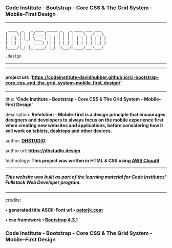 ### Code Institute - Bootstrap - Core CSS & The Grid System - Mobile-First Design

***
     ____  _   _ ____ _____ _   _ ____ ___ ___  
    |  _ \| | | / ___|_   _| | | |  _ \_ _/ _ \ 
    | | | | |_| \___ \ | | | | | | | | | | | | |
    | |_| |  _  |___) || | | |_| | |_| | | |_| |
    |____/|_| |_|____/ |_|  \___/|____/___\___/ 
    -------------------------------------------
    .design
    
***

***
#### project url: **'https://codeinstitute-davidhubber.github.io/ci-bootstrap-core_css_and_the_grid_system-mobile_first_design/'**
***
title: **'Code Institute - Bootstrap - Core CSS & The Grid System - Mobile-First Design'**

description: **Refelction - Mobile-first is a design principle that encourages designers and developers to always focus on the mobile experience first when creating new websites and applications, before considering how it will work on tablets, desktops and other devices.**

author: **[DHSTUDIO](https://dhstudio.design "DHSTUDIO")** 

author url: **<https://dhstudio.design>** 

technology: **This project was written in HTML & CSS using [AWS Cloud9](https://aws.amazon.com/cloud9/ "Cloud9")** 


***
##### This website was built as part of the learning material for Code Institutes' Fullstack Web Developer program.
***
credits: 

**• generated title ASCII-Font url › [patorjk.com](http://patorjk.com/software/taag/#p=display&c=bash&f=Jerusalem&t=DHSTUDIO "Patorjk")**

**• css framework › [Bootstrap 4.3.1](https://github.com/twbs/bootstrap "Bootstrap")**

### Code Institute - Bootstrap - Core CSS & The Grid System - Mobile-First Design
